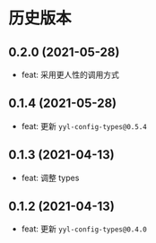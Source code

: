 # 历史版本

## 0.2.0 (2021-05-28)

- feat: 采用更人性的调用方式

## 0.1.4 (2021-05-28)

- feat: 更新 `yyl-config-types@0.5.4`

## 0.1.3 (2021-04-13)

- feat: 调整 types

## 0.1.2 (2021-04-13)

- feat: 更新 `yyl-config-types@0.4.0`
